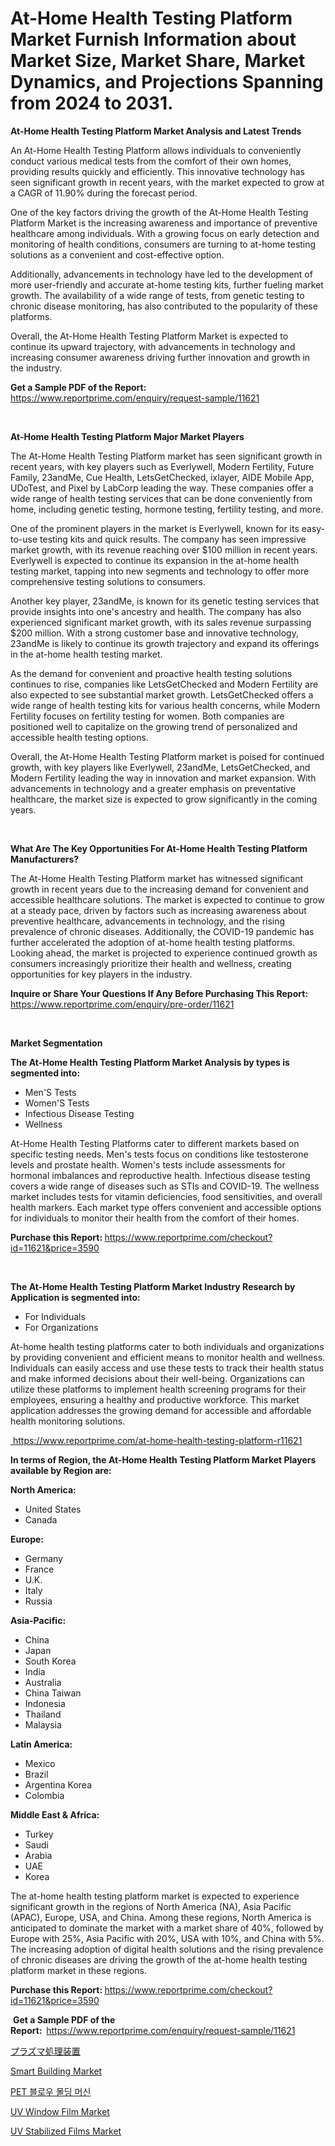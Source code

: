 <p><h1>At-Home Health Testing Platform Market Furnish Information about Market Size, Market Share, Market Dynamics, and Projections Spanning from 2024 to 2031.</h1></p><p><strong>At-Home Health Testing Platform Market Analysis and Latest Trends</strong></p>
<p><p>An At-Home Health Testing Platform allows individuals to conveniently conduct various medical tests from the comfort of their own homes, providing results quickly and efficiently. This innovative technology has seen significant growth in recent years, with the market expected to grow at a CAGR of 11.90% during the forecast period. </p><p>One of the key factors driving the growth of the At-Home Health Testing Platform Market is the increasing awareness and importance of preventive healthcare among individuals. With a growing focus on early detection and monitoring of health conditions, consumers are turning to at-home testing solutions as a convenient and cost-effective option.</p><p>Additionally, advancements in technology have led to the development of more user-friendly and accurate at-home testing kits, further fueling market growth. The availability of a wide range of tests, from genetic testing to chronic disease monitoring, has also contributed to the popularity of these platforms.</p><p>Overall, the At-Home Health Testing Platform Market is expected to continue its upward trajectory, with advancements in technology and increasing consumer awareness driving further innovation and growth in the industry.</p></p>
<p><strong>Get a Sample PDF of the Report:&nbsp;</strong> <a href="https://www.reportprime.com/enquiry/request-sample/11621">https://www.reportprime.com/enquiry/request-sample/11621</a></p>
<p>&nbsp;</p>
<p><strong>At-Home Health Testing Platform Major Market Players</strong></p>
<p><p>The At-Home Health Testing Platform market has seen significant growth in recent years, with key players such as Everlywell, Modern Fertility, Future Family, 23andMe, Cue Health, LetsGetChecked, ixlayer, AIDE Mobile App, UDoTest, and Pixel by LabCorp leading the way. These companies offer a wide range of health testing services that can be done conveniently from home, including genetic testing, hormone testing, fertility testing, and more.</p><p>One of the prominent players in the market is Everlywell, known for its easy-to-use testing kits and quick results. The company has seen impressive market growth, with its revenue reaching over $100 million in recent years. Everlywell is expected to continue its expansion in the at-home health testing market, tapping into new segments and technology to offer more comprehensive testing solutions to consumers.</p><p>Another key player, 23andMe, is known for its genetic testing services that provide insights into one's ancestry and health. The company has also experienced significant market growth, with its sales revenue surpassing $200 million. With a strong customer base and innovative technology, 23andMe is likely to continue its growth trajectory and expand its offerings in the at-home health testing market.</p><p>As the demand for convenient and proactive health testing solutions continues to rise, companies like LetsGetChecked and Modern Fertility are also expected to see substantial market growth. LetsGetChecked offers a wide range of health testing kits for various health concerns, while Modern Fertility focuses on fertility testing for women. Both companies are positioned well to capitalize on the growing trend of personalized and accessible health testing options.</p><p>Overall, the At-Home Health Testing Platform market is poised for continued growth, with key players like Everlywell, 23andMe, LetsGetChecked, and Modern Fertility leading the way in innovation and market expansion. With advancements in technology and a greater emphasis on preventative healthcare, the market size is expected to grow significantly in the coming years.</p></p>
<p>&nbsp;</p>
<p><strong>What Are The Key Opportunities For At-Home Health Testing Platform Manufacturers?</strong></p>
<p><p>The At-Home Health Testing Platform market has witnessed significant growth in recent years due to the increasing demand for convenient and accessible healthcare solutions. The market is expected to continue to grow at a steady pace, driven by factors such as increasing awareness about preventive healthcare, advancements in technology, and the rising prevalence of chronic diseases. Additionally, the COVID-19 pandemic has further accelerated the adoption of at-home health testing platforms. Looking ahead, the market is projected to experience continued growth as consumers increasingly prioritize their health and wellness, creating opportunities for key players in the industry.</p></p>
<p><strong>Inquire or Share Your Questions If Any Before Purchasing This Report:</strong> <a href="https://www.reportprime.com/enquiry/pre-order/11621">https://www.reportprime.com/enquiry/pre-order/11621</a></p>
<p>&nbsp;</p>
<p><strong>Market Segmentation</strong></p>
<p><strong>The At-Home Health Testing Platform Market Analysis by types is segmented into:</strong></p>
<p><ul><li>Men'S Tests</li><li>Women'S Tests</li><li>Infectious Disease Testing</li><li>Wellness</li></ul></p>
<p><p>At-Home Health Testing Platforms cater to different markets based on specific testing needs. Men's tests focus on conditions like testosterone levels and prostate health. Women's tests include assessments for hormonal imbalances and reproductive health. Infectious disease testing covers a wide range of diseases such as STIs and COVID-19. The wellness market includes tests for vitamin deficiencies, food sensitivities, and overall health markers. Each market type offers convenient and accessible options for individuals to monitor their health from the comfort of their homes.</p></p>
<p><strong>Purchase this Report:&nbsp;</strong><a href="https://www.reportprime.com/checkout?id=11621&price=3590">https://www.reportprime.com/checkout?id=11621&price=3590</a></p>
<p>&nbsp;</p>
<p><strong>The At-Home Health Testing Platform Market Industry Research by Application is segmented into:</strong></p>
<p><ul><li>For Individuals</li><li>For Organizations</li></ul></p>
<p><p>At-home health testing platforms cater to both individuals and organizations by providing convenient and efficient means to monitor health and wellness. Individuals can easily access and use these tests to track their health status and make informed decisions about their well-being. Organizations can utilize these platforms to implement health screening programs for their employees, ensuring a healthy and productive workforce. This market application addresses the growing demand for accessible and affordable health monitoring solutions.</p></p>
<p><a href="https://www.reportprime.com/at-home-health-testing-platform-r11621">&nbsp;https://www.reportprime.com/at-home-health-testing-platform-r11621</a></p>
<p><strong>In terms of Region, the At-Home Health Testing Platform Market Players available by Region are:</strong></p>
<p>
    <p> <strong> North America: </strong>
        <ul>
            <li>United States</li>
            <li>Canada</li>
        </ul>
        </p> 
    <p> <strong> Europe: </strong>
        <ul>
            <li>Germany</li>
            <li>France</li>
            <li>U.K.</li>
            <li>Italy</li>
            <li>Russia</li>
        </ul>
        </p> 
    <p> <strong> Asia-Pacific: </strong>
        <ul>
            <li>China</li>
            <li>Japan</li>
            <li>South Korea</li>
            <li>India</li>
            <li>Australia</li>
            <li>China Taiwan</li>
            <li>Indonesia</li>
            <li>Thailand</li>
            <li>Malaysia</li>
        </ul>
        </p> 
    <p> <strong> Latin America: </strong>
        <ul>
            <li>Mexico</li>
            <li>Brazil</li>
            <li>Argentina Korea</li>
            <li>Colombia</li>
        </ul>
        </p> 
    <p> <strong> Middle East & Africa: </strong>
        <ul>
            <li>Turkey</li>
            <li>Saudi</li>
            <li>Arabia</li>
            <li>UAE</li>
            <li>Korea</li>
        </ul>
    </p>
    </p>
<p><p>The at-home health testing platform market is expected to experience significant growth in the regions of North America (NA), Asia Pacific (APAC), Europe, USA, and China. Among these regions, North America is anticipated to dominate the market with a market share of 40%, followed by Europe with 25%, Asia Pacific with 20%, USA with 10%, and China with 5%. The increasing adoption of digital health solutions and the rising prevalence of chronic diseases are driving the growth of the at-home health testing platform market in these regions.</p></p>
<p><strong>Purchase this Report: </strong><a href="https://www.reportprime.com/checkout?id=11621&price=3590">https://www.reportprime.com/checkout?id=11621&price=3590</a></p>
<p>&nbsp;<strong>Get a Sample PDF of the Report:&nbsp;&nbsp;</strong><a href="https://www.reportprime.com/enquiry/request-sample/11621">https://www.reportprime.com/enquiry/request-sample/11621</a></p>
<p><strong></strong></p>
<p><p><a href="https://github.com/cnnriuez22368/Market-Research-Report-List-1/blob/main/720451426356.md">プラズマ処理装置</a></p><p><a href="https://github.com/marloy8/Market-Research-Report-List-4/blob/main/smart-building-market.md">Smart Building Market</a></p><p><a href="https://github.com/vseigx30c9a1j/Market-Research-Report-List-1/blob/main/895016224452.md">PET 블로우 몰딩 머신</a></p><p><a href="https://issuu.com/reportprime-2/docs/uv-window-film-market-size-2030.pptx">UV Window Film Market</a></p><p><a href="https://issuu.com/reportprime-2/docs/uv-stabilized-films-market-size-2030.pptx">UV Stabilized Films Market</a></p></p>